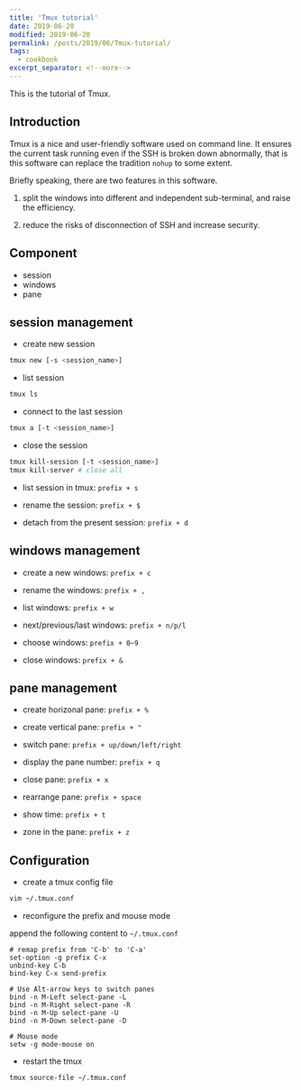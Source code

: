 ```yaml
---
title: 'Tmux tutorial'
date: 2019-06-20
modified: 2019-06-20
permalink: /posts/2019/06/Tmux-tutorial/
tags:
  - cookbook
excerpt_separator: <!--more-->
---
```


This is the tutorial of Tmux.
<!--more-->

## Introduction

Tmux is a nice and user-friendly software used on command line. It ensures the current task running even if the SSH is broken down abnormally, that is this software can replace the tradition `nohup` to some extent.

Briefly speaking, there are two features in this software.

1. split the windows into different and independent sub-terminal, and raise the efficiency.

2. reduce the risks of disconnection of SSH and increase security.

## Component

- session
- windows
- pane

## session management

- create new session

```bash
tmux new [-s <session_name>]
```

- list session

```bash
tmux ls
```

- connect to the last <the designated> session

```bash
tmux a [-t <session_name>]
```

- close the session

```bash
tmux kill-session [-t <session_name>]
tmux kill-server # close all
```

- list session in tmux: `prefix + s`

- rename the session: `prefix + $`

- detach from the present session: `prefix + d`

## windows management

- create a new windows: `prefix + c`

- rename the windows: `prefix + ,`

- list windows: `prefix + w`

- next/previous/last windows: `prefix + n/p/l`

- choose windows: `prefix + 0~9`

- close windows: `prefix + &`

## pane management

- create horizonal pane: `prefix + %`

- create vertical pane: `prefix + "`

- switch pane: `prefix + up/down/left/right`

- display the pane number: `prefix + q`

- close pane: `prefix + x`

- rearrange pane: `prefix + space`

- show time: `prefix + t`

- zone in the pane: `prefix + z` 

## Configuration

- create a tmux config file

```bash
vim ~/.tmux.conf
```

- reconfigure the prefix and mouse mode

append the following content to `~/.tmux.conf`

```
# remap prefix from 'C-b' to 'C-a'
set-option -g prefix C-x
unbind-key C-b
bind-key C-x send-prefix

# Use Alt-arrow keys to switch panes
bind -n M-Left select-pane -L
bind -n M-Right select-pane -R
bind -n M-Up select-pane -U
bind -n M-Down select-pane -D

# Mouse mode
setw -g mode-mouse on
```

- restart the tmux

```bash
tmux source-file ~/.tmux.conf
```
